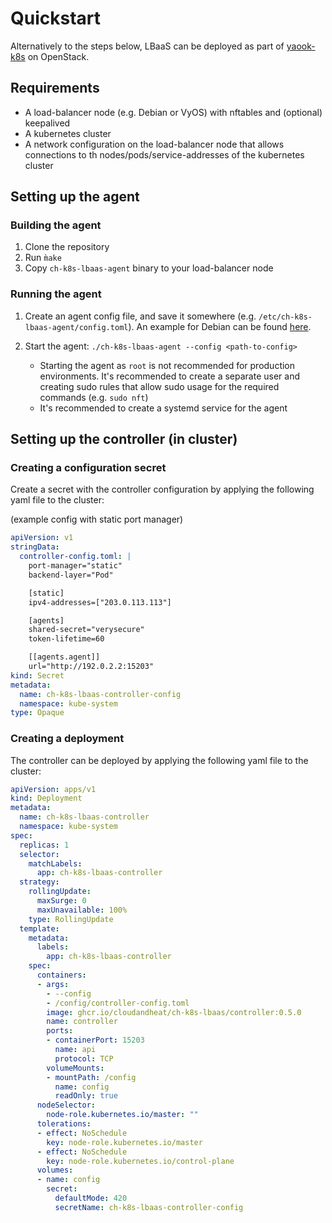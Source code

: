 # Quickstart

Alternatively to the steps below, LBaaS can be deployed as part of [yaook-k8s](https://yaook.gitlab.io/k8s/quick-start.html ) on OpenStack.

## Requirements

- A load-balancer node (e.g. Debian or VyOS) with nftables and (optional) keepalived 
- A kubernetes cluster
- A network configuration on the load-balancer node that allows connections to th nodes/pods/service-addresses of the
  kubernetes cluster

## Setting up the agent
### Building the agent

1. Clone the repository
2. Run `m̀ake`
3. Copy `ch-k8s-lbaas-agent` binary to your load-balancer node

### Running the agent

1. Create an agent config file, and save it somewhere (e.g. `/etc/ch-k8s-lbaas-agent/config.toml`). An example for
    Debian can be found [here](agent/environments/debian.md).

2. Start the agent: `./ch-k8s-lbaas-agent --config <path-to-config>`
    - Starting the agent as `root` is not recommended for production environments. It's recommended to create a separate
        user and creating sudo rules that allow sudo usage for the required commands (e.g. `sudo nft`)
    - It's recommended to create a systemd service for the agent

## Setting up the controller (in cluster)

### Creating a configuration secret

Create a secret with the controller configuration by applying the following yaml file to the cluster:

(example config with static port manager)

```yaml
apiVersion: v1
stringData:
  controller-config.toml: |
    port-manager="static"
    backend-layer="Pod"

    [static]
    ipv4-addresses=["203.0.113.113"]

    [agents]
    shared-secret="verysecure"
    token-lifetime=60

    [[agents.agent]]
    url="http://192.0.2.2:15203"
kind: Secret
metadata:
  name: ch-k8s-lbaas-controller-config
  namespace: kube-system
type: Opaque
```

### Creating a deployment
The controller can be deployed by applying the following yaml file to the cluster:

```yaml
apiVersion: apps/v1
kind: Deployment
metadata:
  name: ch-k8s-lbaas-controller
  namespace: kube-system
spec:
  replicas: 1
  selector:
    matchLabels:
      app: ch-k8s-lbaas-controller
  strategy:
    rollingUpdate:
      maxSurge: 0
      maxUnavailable: 100%
    type: RollingUpdate
  template:
    metadata:
      labels:
        app: ch-k8s-lbaas-controller
    spec:
      containers:
      - args:
        - --config
        - /config/controller-config.toml
        image: ghcr.io/cloudandheat/ch-k8s-lbaas/controller:0.5.0
        name: controller
        ports:
        - containerPort: 15203
          name: api
          protocol: TCP
        volumeMounts:
        - mountPath: /config
          name: config
          readOnly: true
      nodeSelector:
        node-role.kubernetes.io/master: ""
      tolerations:
      - effect: NoSchedule
        key: node-role.kubernetes.io/master
      - effect: NoSchedule
        key: node-role.kubernetes.io/control-plane
      volumes:
      - name: config
        secret:
          defaultMode: 420
          secretName: ch-k8s-lbaas-controller-config

```

